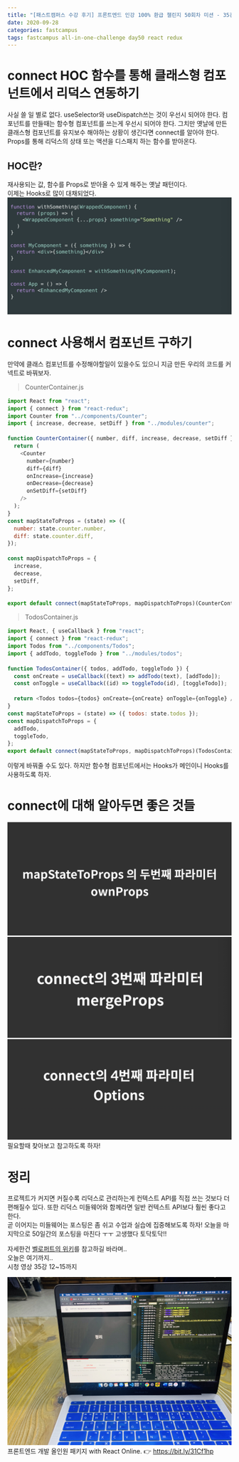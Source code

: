 ```yaml
---
title: "[패스트캠퍼스 수강 후기] 프론트엔드 인강 100% 환급 챌린지 50회차 미션 - 35강 Redux connect, HOC"
date: 2020-09-28
categories: fastcampus
tags: fastcampus all-in-one-challenge day50 react redux
---
```


# connect HOC 함수를 통해 클래스형 컴포넌트에서 리덕스 연동하기

사실 쓸 일 별로 없다. useSelector와 useDispatch쓰는 것이 우선시 되어야 한다. 컴포넌트를 만들때는 함수형 컴포넌트를 쓰는게 우선시 되어야 한다. 그치만 옛날에 만든 클래스형 컴포넌트를 유지보수 해야하는 상황이 생긴다면 connect를 알아야 한다.  
Props를 통해 리덕스의 상태 또는 액션을 디스패치 하는 함수를 받아온다.

## HOC란?

재사용되는 값, 함수를 Props로 받아올 수 있게 해주는 옛날 패턴이다.  
이제는 Hooks로 많이 대채되었다.  
![화면](/images/200928-1.png)

# connect 사용해서 컴포넌트 구하기

만약에 클래스 컴포넌트를 수정해야할일이 있을수도 있으니 지금 만든 우리의 코드를 커넥트로 바꿔보자.

> CounterContainer.js

```javascript
import React from "react";
import { connect } from "react-redux";
import Counter from "../components/Counter";
import { increase, decrease, setDiff } from "../modules/counter";

function CounterContainer({ number, diff, increase, decrease, setDiff }) {
  return (
    <Counter
      number={number}
      diff={diff}
      onIncrease={increase}
      onDecrease={decrease}
      onSetDiff={setDiff}
    />
  );
}
const mapStateToProps = (state) => ({
  number: state.counter.number,
  diff: state.counter.diff,
});

const mapDispatchToProps = {
  increase,
  decrease,
  setDiff,
};

export default connect(mapStateToProps, mapDispatchToProps)(CounterContainer);
```

> TodosContainer.js

```javascript
import React, { useCallback } from "react";
import { connect } from "react-redux";
import Todos from "../components/Todos";
import { addTodo, toggleTodo } from "../modules/todos";

function TodosContainer({ todos, addTodo, toggleTodo }) {
  const onCreate = useCallback((text) => addTodo(text), [addTodo]);
  const onToggle = useCallback((id) => toggleTodo(id), [toggleTodo]);

  return <Todos todos={todos} onCreate={onCreate} onToggle={onToggle} />;
}
const mapStateToProps = (state) => ({ todos: state.todos });
const mapDispatchToProps = {
  addTodo,
  toggleTodo,
};
export default connect(mapStateToProps, mapDispatchToProps)(TodosContainer);
```

이렇게 바꿔줄 수도 있다. 하지만 함수형 컴포넌트에서는 Hooks가 메인이니 Hooks를 사용하도록 하자.

# connect에 대해 알아두면 좋은 것들

![좋은것들](/images/200928-2.png)  
![좋은것들](/images/200928-3.png)  
![좋은것들](/images/200928-4.png)  
필요할때 찾아보고 참고하도록 하자!

# 정리

프로젝트가 커지면 커질수록 리덕스로 관리하는게 컨텍스트 API를 직접 쓰는 것보다 더 편해질수 있다. 또한 리덕스 미들웨어와 함께라면 일반 컨텍스트 API보다 훨씬 좋다고 한다.  
곧 이어지는 미들웨어는 포스팅은 좀 쉬고 수업과 실습에 집중해보도록 하자! 오늘을 마지막으로 50일간의 포스팅을 마친다 ㅜㅜ 고생했다 토닥토닥!!

자세한건 [벨로퍼트의 위키](https://react.vlpt.us/redux/09-connect.html)를 참고하길 바라며..  
오늘은 여기까지..  
시청 영상 35강 12~15까지

![수강인증이미지](/images/200928-5.jpeg)
프론트엔드 개발 올인원 패키지 with React Online. 👉 https://bit.ly/31Cf1hp
